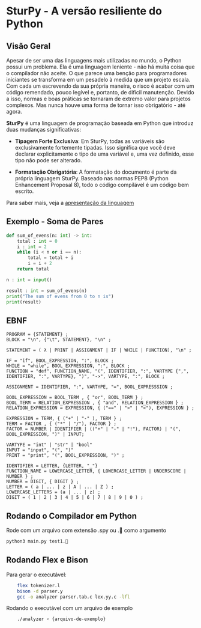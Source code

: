 # SturPy - A versão resiliente do Python

## Visão Geral
Apesar de ser uma das linguagens mais utilizadas no mundo, o Python possui um problema. Ela é uma linguagem leniente - não há muita coisa que o compilador não aceite. O que parece uma benção para programadores iniciantes se transforma em um pesadelo à medida que um projeto escala. Com cada um escrevendo da sua própria maneira, o risco é acabar com um código remendado, pouco legível e, portanto, de difícil manutenção. Devido a isso, normas e boas práticas se tornaram de extremo valor para projetos complexos. Mas nunca houve uma forma de tornar isso obrigatório - até agora.

**SturPy** é uma linguagem de programação baseada em Python que introduz duas mudanças significativas:

 - **Tipagem Forte Exclusiva**: Em SturPy, todas as variáveis são exclusivamente fortemente tipadas. Isso significa que você deve declarar explicitamente o tipo de uma variável e, uma vez definido, esse tipo não pode ser alterado.

 - **Formatação Obrigatória**: A formatação do documento é parte da própria linguagem SturPy. Baseado nas normas PEP8 (Python Enhancement Proposal 8), todo o código compilável é um código bem escrito.

Para saber mais, veja a [apresentação da linguagem](https://github.com/gabrielonishi/sturpy-lang/blob/main/sturpy-presentation.pdf)

## Exemplo - Soma de Pares

```python
def sum_of_evens(n: int) -> int:
    total : int = 0
    i : int = 2
    while (i < n or i == n):
        total = total + i
        i = i + 2
    return total

n : int = input()

result : int = sum_of_evens(n)
print("The sum of evens from 0 to n is")
print(result)
```

## EBNF

```
PROGRAM = {STATEMENT} ;
BLOCK = "\n", {"\t", STATEMENT}, "\n" ;

STATEMENT = ( λ | PRINT | ASSIGNMENT | IF | WHILE | FUNCTION), "\n" ;

IF = "if", BOOL_EXPRESSION, ":", BLOCK ;
WHILE = "while", BOOL_EXPRESSION, ":", BLOCK ;
FUNCTION = "def", FUNCTION_NAME, "(", IDENTIFIER, ":", VARTYPE {",", IDENTIFIER, ":", VARTYPE}, ")", "->", VARTYPE, ":", BLOCK ;

ASSIGNMENT = IDENTIFIER, ":", VARTYPE, "=", BOOL_EXPRESSSION ;

BOOL_EXPRESSION = BOOL_TERM , { "or", BOOL_TERM } ;
BOOL_TERM = RELATION_EXPRESSION , { "and", RELATION_EXPRESSION } ;
RELATION_EXPRESSION = EXPRESSION, { ("==" | ">" | "<"), EXPRESSION } ;

EXPRESSION = TERM, { ("+" | "-" ), TERM } ;
TERM = FACTOR , { ("*" | "/"), FACTOR } ;
FACTOR = NUMBER | IDENTIFIER | (("+" | "-" | "!"), FACTOR) | "(", BOOL_EXPRESSION, ")" | INPUT;

VARTYPE = "int" | "str" | "bool"
INPUT = "input", "(", ")"
PRINT = "print", "(", BOOL_EXPRESSION, ")" ;

IDENTIFIER = LETTER, {LETTER, "_"}
FUNCTION_NAME = LOWERCASE_LETTER, { LOWERCASE_LETTER | UNDERSCORE | NUMBER } ;
NUMBER = DIGIT, { DIGIT } ;
LETTER = ( a | ... | z | A | ... | Z ) ;
LOWERCASE_LETTERS = (a | ... | z) ;
DIGIT = ( 1 | 2 | 3 | 4 | 5 | 6 | 7 | 8 | 9 | 0 ) ;
```
## Rodando o Compilador em Python

Rode com um arquivo com extensão .spy ou .🧱 como argumento
```bash
python3 main.py test1.🧱
```
## Rodando Flex e Bison

Para gerar o executável: 

```bash
    flex tokenizer.l
    bison -d parser.y
    gcc -o analyzer parser.tab.c lex.yy.c -lfl
```

Rodando o executável com um arquivo de exemplo

```bash
    ./analyzer < {arquivo-de-exemplo}
```
